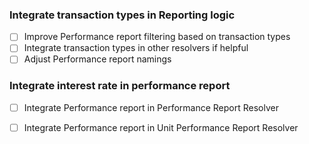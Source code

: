 ### Integrate transaction types in Reporting logic
- [ ] Improve Performance report filtering based on transaction types
- [ ] Integrate transaction types in other resolvers if helpful
- [ ] Adjust Performance report namings

### Integrate interest rate in performance report
- [ ] Integrate Performance report in Performance Report Resolver
- [ ] Integrate Performance report in Unit Performance Report Resolver

